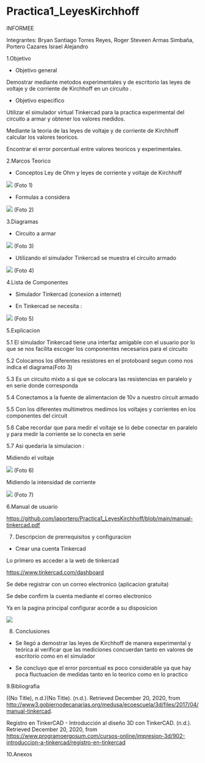 
# Practica1_LeyesKirchhoff 

INFORMEE

Integrantes: Bryan Santiago Torres Reyes, Roger Steveen Armas Simbaña, Portero Cazares Israel Alejandro

1.Objetivo

* Objetivo general

Demostrar  mediante  metodos experimentales y de escritorio las leyes de voltaje y de corriente de Kirchhoff en un circuito .

* Objetivo  especifico

Utilizar el simulador virtual Tinkercad para la practica experimental del circuito a armar y  obtener los valores  medidos.

Mediante la teoria de  las leyes de voltaje y de corriente de Kirchhoff calcular los valores teoricos.

Encontrar  el error porcentual entre  valores teoricos y experimentales.


2.Marcos Teorico

* Conceptos Ley de Ohm y leyes de corriente  y voltaje de Kirchhoff

![]( https://github.com/iaportero/Practica1_LeyesKirchhoff/blob/main/mapa%20leyes.jpg)
(Foto 1)

* Formulas a considera

![](https://github.com/iaportero/Practica1_LeyesKirchhoff/blob/main/foto%202.jpg)
(Foto 2)



 3.Diagramas

*  Circuito a armar

![](https://github.com/iaportero/Practica1_LeyesKirchhoff/blob/main/foto%203.jpg)
(Foto 3)


* Utilizando el simulador Tinkercad se muestra el circuito armado

![](https://github.com/iaportero/Practica1_LeyesKirchhoff/blob/main/foto%204.jpg)
(Foto 4)

4.Lista de Componentes

* Simulador Tinkercad (conexion a internet)
 
* En Tinkercad  se necesita :

![](https://github.com/iaportero/Practica1_LeyesKirchhoff/blob/main/foto%205.jpg)
(Foto 5)

5.Explicacion

5.1 El simulador Tinkercad tiene una interfaz amigable con el usuario por lo que se nos facilita escoger los componentes necesarios para el circuito

5.2 Colocamos los diferentes resistores en el protoboard segun como nos indica el diagrama(Foto 3)

5.3  Es un circuito mixto a si que se colocara  las  resistencias  en paralelo y en serie donde corresponda

5.4  Conectamos a la fuente de alimentacion  de 10v a nuestro circuit armado

5.5  Con  los diferentes multimetros medimos  los voltajes y corrientes en  los componentes del circuit

5.6 Cabe recordar que para medir el voltaje se lo debe  conectar en paralelo y para medir la corriente  se lo conecta en serie

5.7  Asi quedaria la simulacion :

Midiendo el voltaje

![](https://github.com/iaportero/Practica1_LeyesKirchhoff/blob/main/foto%206.jpg)
(Foto 6)


Midiendo la intensidad de corriente

![](https://github.com/iaportero/Practica1_LeyesKirchhoff/blob/main/foto%207.jpg)
(Foto 7)

6.Manual de  usuario

https://github.com/iaportero/Practica1_LeyesKirchhoff/blob/main/manual-tinkercad.pdf

7. Descripcion de prerrequisitos y configuracion

*  Crear una cuenta Tinkercad

Lo primero  es acceder a la web de tinkercad

https://www.tinkercad.com/dashboard

Se debe registrar  con un correo electronico (aplicacion gratuita)

Se debe confirm la cuenta mediante el correo electronico

Ya en la pagina principal configurar acorde a su disposicion

![](https://github.com/iaportero/Practica1_LeyesKirchhoff/blob/main/Foto%208.png)

8. Conclusiones


*    Se llegó a demostrar las leyes de Kirchhoff de manera  experimental  y teórica al verificar que las mediciones concuerdan tanto en valores de escritorio como en el simulador



*  Se  concluyo que el error porcentual es poco considerable ya que hay poca fluctuacion de  medidas tanto en lo teorico como en lo practico

9.Bibliografia


((No Title), n.d.)(No Title). (n.d.). Retrieved December 20, 2020, from http://www3.gobiernodecanarias.org/medusa/ecoescuela/3d/files/2017/04/manual-tinkercad.



Registro en TinkerCAD - Introducción al diseño 3D con TinkerCAD. (n.d.). Retrieved December 20, 2020, from https://www.programoergosum.com/cursos-online/impresion-3d/902-introduccion-a-tinkercad/registro-en-tinkercad

10.Anexos


